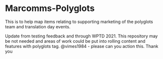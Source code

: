 # Marcomms-Polyglots
This is to help map items relating to supporting marketing of the polyglots team and translation day events.

Update from testing feedback and through WPTD 2021. This repository may be not needed and areas of work could be put into rolling content and features with polyglots tag. @vimes1984 - please can you action this. Thank you
